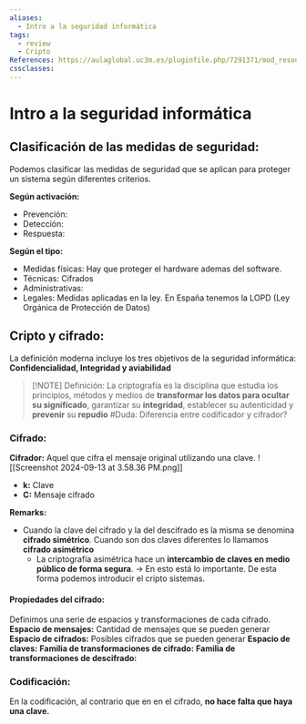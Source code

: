 ```yaml
---
aliases:
  - Intro a la seguridad informática
tags:
  - review
  - Cripto
References: https://aulaglobal.uc3m.es/pluginfile.php/7291371/mod_resource/content/1/M1_Intro_Ciber_Cifrado_2425.pdf
cssclasses:
---
```

# Intro a la seguridad informática 
## Clasificación de las medidas de seguridad: 
Podemos clasificar las medidas de seguridad que se aplican para proteger un sistema según diferentes criterios. 

**Según activación:**
+ Prevención: 
+ Detección:
+ Respuesta:

**Según el tipo:**
+ Medidas físicas: Hay que proteger el hardware ademas del software. 
+ Técnicas: Cifrados
+ Administrativas: 
+ Legales: Medidas aplicadas en la ley. En España tenemos la LOPD (Ley Orgánica de Protección de Datos)
## Cripto y cifrado: 
La definición moderna incluye los tres objetivos de la seguridad informática: **Confidencialidad, Integridad y aviabilidad**

> [!NOTE] Definición:
> La criptografía es la disciplina que estudia los principios, métodos y medios de **transformar los datos para ocultar su significado**, garantizar su **integridad**, establecer su autenticidad y **prevenir** su **repudio** 
#Duda: Diferencia entre codificador y cifrador?

### Cifrado:
**Cifrador:** Aquel que cifra el mensaje original utilizando una clave.
![[Screenshot 2024-09-13 at 3.58.36 PM.png]]
+ **k:** Clave
+ **C:** Mensaje cifrado

**Remarks:**
+ Cuando la clave del cifrado y la del descifrado es la misma se denomina **cifrado simétrico**. Cuando son dos claves diferentes lo llamamos **cifrado asimétrico**
	+ La criptografía asimétrica hace un **intercambio de claves en medio público de forma segura**. → En esto está lo importante. 
	  De esta forma podemos introducir el cripto sistemas.
#### Propiedades del cifrado: 
Definimos una serie de espacios y transformaciones de cada cifrado. 
**Espacio de mensajes:** Cantidad de mensajes que se pueden generar
**Espacio de cifrados:** Posibles cifrados que se pueden generar
**Espacio de claves:**
**Familia de transformaciones de cifrado:**
**Familia de transformaciones de descifrado:**
### Codificación:
En la codificación, al contrario que en en el cifrado, **no hace falta que haya una clave.**
